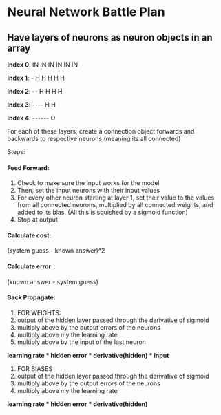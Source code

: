 # Neural Network Battle Plan

## Have layers of neurons as neuron objects in an array

**Index 0**: IN IN IN IN IN IN

**Index 1**: - H H H H H

**Index 2**: -- H H H H

**Index 3**: ---- H H

**Index 4**: ------ O

For each of these layers, create a connection object forwards and backwards to respective neurons (meaning its all connected)

Steps:

#### **Feed Forward**:
1. Check to make sure the input works for the model
2. Then, set the input neurons with their input values
3. For every other neuron starting at layer 1, set their value to the values from all connected neurons, multiplied by all connected weights, and added to its bias. (All this is squished by a sigmoid function)
4. Stop at output

#### **Calculate cost**:
(system guess - known answer)^2

#### **Calculate error**:
(known answer - system guess)

#### **Back Propagate**:
1. FOR WEIGHTS:
2. output of the hidden layer passed through the derivative of sigmoid
3. multiply above by the output errors of the neurons
4. multiply above my the learning rate
5. multiply above by the input of the last neuron
>
**learning rate * hidden error * derivative(hidden) * input**
>
1. FOR BIASES
2. output of the hidden layer passed through the derivative of sigmoid
3. multiply above by the output errors of the neurons
4. multiply above my the learning rate
>
**learning rate * hidden error * derivative(hidden)**
